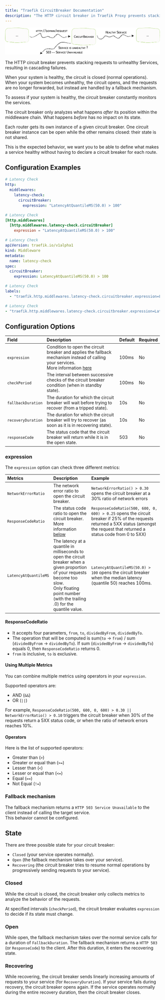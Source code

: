 ```yaml
---
title: "Traefik CircuitBreaker Documentation"
description: "The HTTP circuit breaker in Traefik Proxy prevents stacking requests to unhealthy Services, resulting in cascading failures. Read the technical documentation."
---
```


![Circuit Breaker](../../../../assets/img/middleware/circuitbreaker.png)

The HTTP circuit breaker prevents stacking requests to unhealthy Services, resulting in cascading failures.

When your system is healthy, the circuit is closed (normal operations).
When your system becomes unhealthy, the circuit opens, and the requests are no longer forwarded, but instead are handled by a fallback mechanism.

To assess if your system is healthy, the circuit breaker constantly monitors the services.

The circuit breaker only analyzes what happens *after* its position within the middleware chain. What happens *before* has no impact on its state.

Each router gets its own instance of a given circuit breaker.
One circuit breaker instance can be open while the other remains closed: their state is not shared.

This is the expected behavior, we want you to be able to define what makes a service healthy without having to declare a circuit breaker for each route.

## Configuration Examples

```yaml tab="File (YAML)"
# Latency Check
http:
  middlewares:
    latency-check:
      circuitBreaker:
        expression: "LatencyAtQuantileMS(50.0) > 100"
```

```toml tab="File (TOML)"
# Latency Check
[http.middlewares]
  [http.middlewares.latency-check.circuitBreaker]
    expression = "LatencyAtQuantileMS(50.0) > 100"
```

```yaml tab="Kubernetes"
# Latency Check
apiVersion: traefik.io/v1alpha1
kind: Middleware
metadata:
  name: latency-check
spec:
  circuitBreaker:
    expression: LatencyAtQuantileMS(50.0) > 100
```

```yaml tab="Docker & Swarm"
# Latency Check
labels:
  - "traefik.http.middlewares.latency-check.circuitbreaker.expression=LatencyAtQuantileMS(50.0) > 100"
```

```yaml tab="Consul Catalog"
# Latency Check
- "traefik.http.middlewares.latency-check.circuitbreaker.expression=LatencyAtQuantileMS(50.0) > 100"
```

## Configuration Options

| Field | Description | Default | Required |
|:------|:------------|:--------|:---------|
| `expression` | Condition to open the circuit breaker and applies the fallback mechanism instead of calling your services.<br />More information [here](#expression) | 100ms | No |
| `checkPeriod` | The interval between successive checks of the circuit breaker condition (when in standby state). | 100ms | No |
| `fallbackDuration` | The duration for which the circuit breaker will wait before trying to recover (from a tripped state). | 10s | No |
| `recoveryDuration` | The duration for which the circuit breaker will try to recover (as soon as it is in recovering state). | 10s | No |
| `responseCode` | The status code that the circuit breaker will return while it is in the open state. | 503 | No |

### expression

The `expression` option can check three different metrics:

| Metrics | Description | Example |
|:------|:------------|:--------|
| `NetworkErrorRatio`   | The network error ratio to open the circuit breaker. | `NetworkErrorRatio() > 0.30` opens the circuit breaker at a 30% ratio of network errors |
| `ResponseCodeRatio`   | The status code ratio to open the circuit breaker.<br />More information [below](#responsecoderatio) | `ResponseCodeRatio(500, 600, 0, 600) > 0.25` opens the circuit breaker if 25% of the requests returned a 5XX status (amongst the request that returned a status code from 0 to 5XX)  |
| `LatencyAtQuantileMS` | The latency at a quantile in milliseconds to open the circuit breaker when a given proportion of your requests become too slow.<br /> Only floating point number (with the trailing .0) for the quantile value. | `LatencyAtQuantileMS(50.0) > 100` opens the circuit breaker when the median latency (quantile 50) reaches 100ms. |

#### ResponseCodeRatio

- It accepts four parameters, `from`, `to`, `dividedByFrom`, `dividedByTo`.
- The operation that will be computed is sum(`to` -> `from`) / sum (`dividedByFrom` -> `dividedByTo`). If sum (`dividedByFrom` -> `dividedByTo`) equals 0, then `ResponseCodeRatio` returns 0.
- `from` is inclusive, `to` is exclusive.

#### Using Multiple Metrics

You can combine multiple metrics using operators in your `expression`.

Supported operators are:

- AND (`&&`)
- OR (`||`)

For example, `ResponseCodeRatio(500, 600, 0, 600) > 0.30 || NetworkErrorRatio() > 0.10` triggers the circuit breaker when 30% of the requests return a 5XX status code, or when the ratio of network errors reaches 10%.

#### Operators

Here is the list of supported operators:

- Greater than (`>`)
- Greater or equal than (`>=`)
- Lesser than (`<`)
- Lesser or equal than (`<=`)
- Equal (`==`)
- Not Equal (`!=`)

### Fallback mechanism

The fallback mechanism returns a `HTTP 503 Service Unavailable` to the client instead of calling the target service.  
This behavior cannot be configured.

## State

There are three possible state for your circuit breaker:

- `Closed` (your service operates normally).
- `Open` (the fallback mechanism takes over your service).
- `Recovering` (the circuit breaker tries to resume normal operations by progressively sending requests to your service).

### Closed

While the circuit is closed, the circuit breaker only collects metrics to analyze the behavior of the requests.

At specified intervals (`checkPeriod`), the circuit breaker evaluates `expression` to decide if its state must change.

### Open

While open, the fallback mechanism takes over the normal service calls for a duration of `FallbackDuration`.
The fallback mechanism returns a `HTTP 503` (or `ResponseCode`) to the client.
After this duration, it enters the recovering state.

### Recovering

While recovering, the circuit breaker sends linearly increasing amounts of requests to your service (for `RecoveryDuration`).
If your service fails during recovery, the circuit breaker opens again.
If the service operates normally during the entire recovery duration, then the circuit breaker closes.
